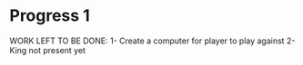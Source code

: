 # Progress 1
WORK LEFT TO BE DONE:
1- Create a computer for player to play against
2- King not present yet
